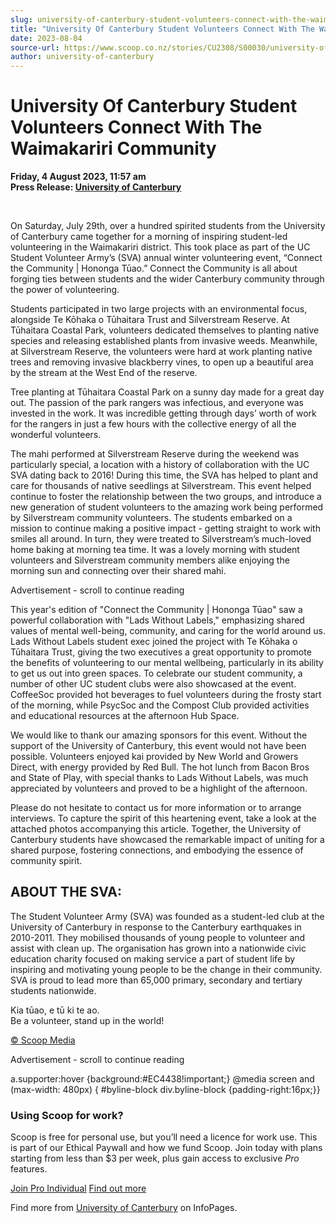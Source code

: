 ```yaml
---
slug: university-of-canterbury-student-volunteers-connect-with-the-waimakariri-community
title: "University Of Canterbury Student Volunteers Connect With The Waimakariri Community"
date: 2023-08-04
source-url: https://www.scoop.co.nz/stories/CU2308/S00030/university-of-canterbury-student-volunteers-connect-with-the-waimakariri-community.htm
author: university-of-canterbury
---
```

University Of Canterbury Student Volunteers Connect With The Waimakariri Community
==================================================================================

**Friday, 4 August 2023, 11:57 am**  
**Press Release: [University of Canterbury](https://info.scoop.co.nz/University_of_Canterbury)**

  
 

On Saturday, July 29th, over a hundred spirited students from the University of Canterbury came together for a morning of inspiring student-led volunteering in the Waimakariri district. This took place as part of the UC Student Volunteer Army’s (SVA) annual winter volunteering event, “Connect the Community | Hononga Tūao.” Connect the Community is all about forging ties between students and the wider Canterbury community through the power of volunteering.

Students participated in two large projects with an environmental focus, alongside Te Kōhaka o Tūhaitara Trust and Silverstream Reserve. At Tūhaitara Coastal Park, volunteers dedicated themselves to planting native species and releasing established plants from invasive weeds. Meanwhile, at Silverstream Reserve, the volunteers were hard at work planting native trees and removing invasive blackberry vines, to open up a beautiful area by the stream at the West End of the reserve.

Tree planting at Tūhaitara Coastal Park on a sunny day made for a great day out. The passion of the park rangers was infectious, and everyone was invested in the work. It was incredible getting through days’ worth of work for the rangers in just a few hours with the collective energy of all the wonderful volunteers.

The mahi performed at Silverstream Reserve during the weekend was particularly special, a location with a history of collaboration with the UC SVA dating back to 2016! During this time, the SVA has helped to plant and care for thousands of native seedlings at Silverstream. This event helped continue to foster the relationship between the two groups, and introduce a new generation of student volunteers to the amazing work being performed by Silverstream community volunteers. The students embarked on a mission to continue making a positive impact - getting straight to work with smiles all around. In turn, they were treated to Silverstream’s much-loved home baking at morning tea time. It was a lovely morning with student volunteers and Silverstream community members alike enjoying the morning sun and connecting over their shared mahi.

Advertisement - scroll to continue reading





This year's edition of "Connect the Community | Hononga Tūao" saw a powerful collaboration with "Lads Without Labels," emphasizing shared values of mental well-being, community, and caring for the world around us. Lads Without Labels student exec joined the project with Te Kōhaka o Tūhaitara Trust, giving the two executives a great opportunity to promote the benefits of volunteering to our mental wellbeing, particularly in its ability to get us out into green spaces. To celebrate our student community, a number of other UC student clubs were also showcased at the event. CoffeeSoc provided hot beverages to fuel volunteers during the frosty start of the morning, while PsycSoc and the Compost Club provided activities and educational resources at the afternoon Hub Space.

We would like to thank our amazing sponsors for this event. Without the support of the University of Canterbury, this event would not have been possible. Volunteers enjoyed kai provided by New World and Growers Direct, with energy provided by Red Bull. The hot lunch from Bacon Bros and State of Play, with special thanks to Lads Without Labels, was much appreciated by volunteers and proved to be a highlight of the afternoon.

Please do not hesitate to contact us for more information or to arrange interviews. To capture the spirit of this heartening event, take a look at the attached photos accompanying this article. Together, the University of Canterbury students have showcased the remarkable impact of uniting for a shared purpose, fostering connections, and embodying the essence of community spirit.

ABOUT THE SVA:
--------------

The Student Volunteer Army (SVA) was founded as a student-led club at the University of Canterbury in response to the Canterbury earthquakes in 2010-2011. They mobilised thousands of young people to volunteer and assist with clean up. The organisation has grown into a nationwide civic education charity focused on making service a part of student life by inspiring and motivating young people to be the change in their community. SVA is proud to lead more than 65,000 primary, secondary and tertiary students nationwide.

Kia tūao, e tū ki te ao.  
Be a volunteer, stand up in the world!

[© Scoop Media](http://www.scoop.co.nz/about/terms.html)  

Advertisement - scroll to continue reading



a.supporter:hover {background:#EC4438!important;} @media screen and (max-width: 480px) { #byline-block div.byline-block {padding-right:16px;}}

### Using Scoop for work?

Scoop is free for personal use, but you’ll need a licence for work use. This is part of our Ethical Paywall and how we fund Scoop. Join today with plans starting from less than $3 per week, plus gain access to exclusive _Pro_ features.  
  
[Join Pro Individual](https://pro.scoop.co.nz/Individual/?from=ProIn24) [Find out more](https://pro.scoop.co.nz/using-scoop-for-work/?from=ProIn24)

Find more from [University of Canterbury](https://info.scoop.co.nz/University_of_Canterbury) on InfoPages.
